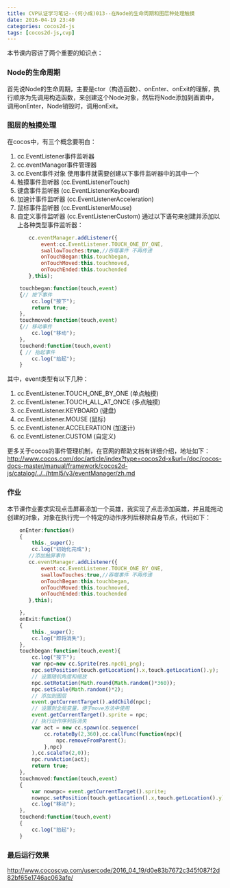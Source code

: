```yaml
---
title: CVP认证学习笔记--(何小成)013--在Node的生命周期和图层种处理触摸  
date: 2016-04-19 23:40
categories: cocos2d-js
tags: [cocos2d-js,cvp]
---
```

本节课内容讲了两个重要的知识点：
### Node的生命周期
首先说Node的生命周期，主要是ctor（构造函数）、onEnter、onExit的理解，执行顺序为先调用构造函数，来创建这个Node对象，然后将Node添加到画面中，调用onEnter，Node销毁时，调用onExit。<!--more-->
### 图层的触摸处理
在cocos中，有三个概念要明白：
1. cc.EventListener事件监听器
2. cc.eventManager事件管理器
3. cc.Event事件对象
使用事件就需要创建以下事件监听器中的其中一个
1. 触摸事件监听器 (cc.EventListenerTouch)
2. 键盘事件监听器 (cc.EventListenerKeyboard)
3. 加速计事件监听器 (cc.EventListenerAcceleration)
4. 鼠标事件监听器 (cc.EventListenerMouse)
5. 自定义事件监听器 (cc.EventListenerCustom)
通过以下语句来创建并添加以上各种类型事件监听器：
```javascript
       cc.eventManager.addListener({
           event:cc.EventListener.TOUCH_ONE_BY_ONE,
           swallowTouches:true,//吞噬事件 不再传递
           onTouchBegan:this.touchbegan,
           onTouchMoved:this.touchmoved,
           onTouchEnded:this.touchended
       },this);

    touchbegan:function(touch,event)
    {// 按下事件
        cc.log("按下");
        return true;
    },
    touchmoved:function(touch,event)
    {// 移动事件
        cc.log("移动");
    },
    touchend:function(touch,event)
    { // 抬起事件
        cc.log("抬起");
    }
```

其中，event类型有以下几种：
1. cc.EventListener.TOUCH_ONE_BY_ONE (单点触摸)
2. cc.EventListener.TOUCH_ALL_AT_ONCE (多点触摸)
3. cc.EventListener.KEYBOARD (键盘)
4. cc.EventListener.MOUSE (鼠标)
5. cc.EventListener.ACCELERATION (加速计)
6. cc.EventListener.CUSTOM (自定义)

更多关于cocos的事件管理机制，在官网的帮助文档有详细介绍，地址如下：
http://www.cocos.com/doc/article/index?type=cocos2d-x&url=/doc/cocos-docs-master/manual/framework/cocos2d-js/catalog/../../html5/v3/eventManager/zh.md

### 作业
本节课作业要求实现点击屏幕添加一个英雄，我实现了点击添加英雄，并且能拖动创建的对象，对象在执行完一个特定的动作序列后移除自身节点，代码如下：
```javascript
    onEnter:function()
    {
        this._super();
        cc.log("初始化完成");
       //添加触屏事件
       cc.eventManager.addListener({
           event:cc.EventListener.TOUCH_ONE_BY_ONE,
           swallowTouches:true,//吞噬事件 不再传递
           onTouchBegan:this.touchbegan,
           onTouchMoved:this.touchmoved,
           onTouchEnded:this.touchended
       },this);

    },
    onExit:function()
    {
        this._super();
        cc.log("即将消失");
    },
    touchbegan:function(touch,event){
        cc.log("按下");
        var npc=new cc.Sprite(res.npc01_png);
        npc.setPosition(touch.getLocation().x,touch.getLocation().y);
        // 设置随机角度和缩放
        npc.setRotation(Math.round(Math.random()*360));
        npc.setScale(Math.random()*2);
        // 添加到图层
        event.getCurrentTarget().addChild(npc);
        // 设置到全局变量，便于move方法中使用
        event.getCurrentTarget().sprite = npc;
        // 执行动作序列后消失
        var act = new cc.spawn(cc.sequence(
            cc.rotateBy(2,360),cc.callFunc(function(npc){
                npc.removeFromParent();
            },npc)
        ),cc.scaleTo(2,0));
        npc.runAction(act);
        return true;
    },
    touchmoved:function(touch,event)
    {
        var nownpc= event.getCurrentTarget().sprite;
        nownpc.setPosition(touch.getLocation().x,touch.getLocation().y);
        cc.log("移动");
    },
    touchend:function(touch,event)
    {
        cc.log("抬起");
    }
```

### 最后运行效果
http://www.cocoscvp.com/usercode/2016_04_19/d0e83b7672c345f087f2d82bf65e1746ac063afe/
